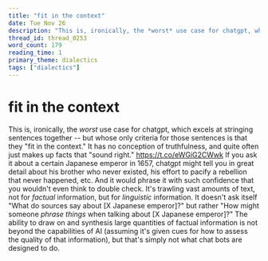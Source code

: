 ```yaml
---
title: "fit in the context"
date: Tue Nov 26
description: "This is, ironically, the *worst* use case for chatgpt, which excels at stringing sentences together -- but whose only criteria for those sentences is that they..."
thread_id: thread_0253
word_count: 179
reading_time: 1
primary_theme: dialectics
tags: ["dialectics"]
---
```


# fit in the context

This is, ironically, the *worst* use case for chatgpt, which excels at stringing sentences together -- but whose only criteria for those sentences is that they "fit in the context." It has no conception of truthfulness, and quite often just makes up facts that "sound right." https://t.co/eWGiG2CWwk If you ask it about a certain Japanese emperor in 1657, chatgpt might tell you in great detail about his brother who never existed, his effort to pacify a rebellion that never happened, etc. And it would phrase it with such confidence that you wouldn't even think to double check. It's trawling vast amounts of text, not for *factual* information, but for *linguistic* information. It doesn't ask itself "What do sources say about [X Japanese emperor]?" but rather "How might someone *phrase things* when talking about [X Japanese emperor]?" The ability to draw on and synthesis large quantities of factual information is not beyond the capabilities of AI (assuming it's given cues for how to assess the quality of that information), but that's simply not what chat bots are designed to do.